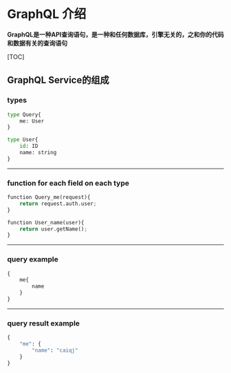 # GraphQL 介绍

**GraphQL是一种API查询语句，是一种和任何数据库，引擎无关的，之和你的代码和数据有关的查询语句**

[TOC]
## GraphQL Service的组成

### types
```python
type Query{
    me: User
}

type User{
    id: ID
    name: string
}
```

-----------------------------
### function for each field on each type
```python
function Query_me(request){
    return request.auth.user;
}

function User_name(user){
    return user.getName();
}
```

-----------------------------
### query example
```python
{
    me{
        name
    }
}
```

-----------------------------
### query result example
```python
{
    "me": {
        "name": "caiqj"
    }
}
```